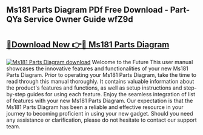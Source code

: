 ## Ms181 Parts Diagram PDf Free Download - Part-QYa Service Owner Guide wfZ9d

# <h2><a href="http://dfrzq8f.blite.top/?on=Ms181+Parts+Diagram">🔗Download New 👉🔴 Ms181 Parts Diagram</a></h2>

[![Ms181 Parts Diagram download](https://i.imgur.com/lujVjoI.png)](http://dfrzq8f.blite.top/?on=Ms181+Parts+Diagram)
Welcome to the Future This user manual showcases the innovative features and functionalities of your new Ms181 Parts Diagram. Prior to operating your Ms181 Parts Diagram, take the time to read through this manual thoroughly. It contains valuable information about the product's features and functions, as well as setup instructions and step-by-step guides for using each feature. Enjoy the seamless integration of list of features with your new Ms181 Parts Diagram. Our expectation is that the Ms181 Parts Diagram has been a reliable and effective resource in your journey to becoming proficient in using your new gadget. Should you need any assistance or clarification, please do not hesitate to contact our support team.
